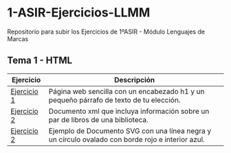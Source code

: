 # 1-ASIR-Ejercicios-LLMM
Repositorio para subir los Ejercicios de 1ºASIR - Módulo Lenguajes de Marcas

## Tema 1 - HTML
Ejercicio | Descripción
----------|------------
[Ejercicio 1](/tema1/Actividad1_Rafael_1ASIR.html) | Página web sencilla con un encabezado h1 y un pequeño párrafo de texto de tu elección.
[Ejercicio 2](/tema1/Actividad1_XML_Rafael_1ASIR.xml) | Documento xml que incluya información sobre un par de libros de una biblioteca.
[Ejercicio 2](/tema1/Actividad1_XML_Rafael_1ASIR.xml) | Ejemplo de Documento SVG con una línea negra y un círculo ovalado con borde rojo e interior azul.
